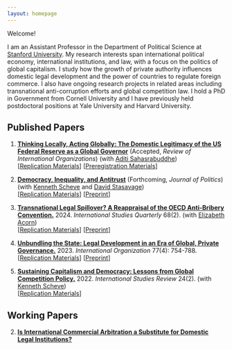 ```yaml
---
layout: homepage
---
```


Welcome!


I am an Assistant Professor in the Department of Political Science at [Stanford University](https://politicalscience.stanford.edu/). My research interests span international political economy, international institutions, and law, with a focus on the politics of global capitalism. I study how the growth of private authority influences domestic legal development and the power of countries to regulate foreign commerce. I also have ongoing research projects in related areas including transnational anti-corruption efforts and global competition law. I hold a PhD in Government from Cornell University and I have previously held postdoctoral positions at Yale University and Harvard University.



## Published Papers

1. **[Thinking Locally, Acting Globally: The Domestic Legitimacy of the US Federal Reserve as a Global Governor](/assets/papers/FedGlobalGov-20241006.pdf)** (Accepted, *Review of International Organizations*) (with [Aditi Sahasrabuddhe](https://aditisahasrabuddhe.com)) <br> [[Replication Materials](https://doi.org/10.7910/DVN/NON9N3)] [[Preregistration Materials](https://osf.io/axq5c/)]

4. **[Democracy, Inequality, and Antitrust](https://doi.org/10.1086/736023)** (Forthcoming, *Journal of Politics*) <br>
(with [Kenneth Scheve](https://scheve-research.org/) and [David Stasavage](https://stasavage.com/)) <br> [[Replication Materials](https://dataverse.harvard.edu/dataset.xhtml?persistentId=doi:10.7910/DVN/GFENDZ)] [[Preprint](https://papers.ssrn.com/sol3/papers.cfm?abstract_id=4358176)]

3. **[Transnational Legal Spillover? A Reappraisal of the OECD Anti-Bribery Convention.](https://doi.org/10.1093/isq/sqae071)** 2024. *International Studies Quarterly* 68(2).
(with [Elizabeth Acorn](http://www.elizabethacorn.com)) <br> [[Replication Materials](https://doi.org/10.7910/DVN/TJRLRZ)] [[Preprint](/assets/papers/Acorn_Allen_2023_Spillover.pdf)]

2. **[Unbundling the State: Legal Development in an Era of Global, Private Governance.](https://doi.org/10.1017/S0020818323000218)** 2023. *International Organization* 77(4): 754-788. <br> [[Replication Materials](https://doi.org/10.7910/DVN/GSVW3C)] [[Preprint](/assets/papers/MAllen-unbundling-20230911.pdf)] 

1. **[Sustaining Capitalism and Democracy: Lessons from Global Competition Policy.](https://doi.org/10.1093/isr/viac018)** 2022. *International Studies Review* 24(2). (with [Kenneth Scheve](https://scheve-research.org/)) <br> [[Replication Materials](https://doi.org/10.7910/DVN/QCLWEM)] 

## Working Papers

2. **[Is International Commercial Arbitration a Substitute for Domestic Legal Institutions?](/assets/papers/MAllen-icasub-20220927.pdf)**



